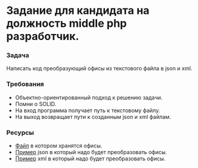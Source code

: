 # Задание для кандидата на должность middle php разработчик.

### Задача
Написать код преобразующий офисы из текстового файла в json и xml.

### Требования
* Объектно-ориентированный подход к решению задачи.
* Помни о SOLID.
* На вход программа получает путь к текстовому файлу.
* На выход возвращает пути к созданным json и xml файлам.

### Ресурсы
* [Файл](offices.txt) в котором хранятся офисы.
* [Пример](offices.json) json в который надо будет преобразовать офисы.
* [Пример](offices.xml) xml в который надо будет преобразовать офисы.